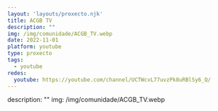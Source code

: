 ```yaml
---
layout: 'layouts/proxecto.njk'
title: ACGB TV
description: ""
img: /img/comunidade/ACGB_TV.webp
date: 2022-11-01
platform: youtube
type: proxecto
tags:
  - youtube
redes:
  youtube: https://youtube.com/channel/UCTWcvL77uvzPk8uRBlSy6_Q/
---
```

description: ""
img: /img/comunidade/ACGB_TV.webp
